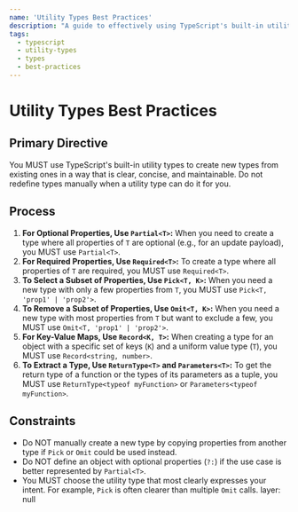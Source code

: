 ```yaml
---
name: 'Utility Types Best Practices'
description: "A guide to effectively using TypeScript's built-in utility types (Partial, Pick, Omit, Record, etc.) to manipulate and create new types."
tags:
  - typescript
  - utility-types
  - types
  - best-practices
---
```


# Utility Types Best Practices

## Primary Directive

You MUST use TypeScript's built-in utility types to create new types from existing ones in a way that is clear, concise, and maintainable. Do not redefine types manually when a utility type can do it for you.

## Process

1.  **For Optional Properties, Use `Partial<T>`:** When you need to create a type where all properties of `T` are optional (e.g., for an update payload), you MUST use `Partial<T>`.
2.  **For Required Properties, Use `Required<T>`:** To create a type where all properties of `T` are required, you MUST use `Required<T>`.
3.  **To Select a Subset of Properties, Use `Pick<T, K>`:** When you need a new type with only a few properties from `T`, you MUST use `Pick<T, 'prop1' | 'prop2'>`.
4.  **To Remove a Subset of Properties, Use `Omit<T, K>`:** When you need a new type with most properties from `T` but want to exclude a few, you MUST use `Omit<T, 'prop1' | 'prop2'>`.
5.  **For Key-Value Maps, Use `Record<K, T>`:** When creating a type for an object with a specific set of keys (`K`) and a uniform value type (`T`), you MUST use `Record<string, number>`.
6.  **To Extract a Type, Use `ReturnType<T>` and `Parameters<T>`:** To get the return type of a function or the types of its parameters as a tuple, you MUST use `ReturnType<typeof myFunction>` or `Parameters<typeof myFunction>`.

## Constraints

- Do NOT manually create a new type by copying properties from another type if `Pick` or `Omit` could be used instead.
- Do NOT define an object with optional properties (`?:`) if the use case is better represented by `Partial<T>`.
- You MUST choose the utility type that most clearly expresses your intent. For example, `Pick` is often clearer than multiple `Omit` calls.
layer: null
